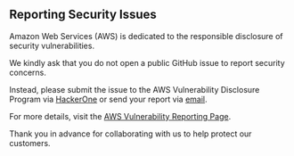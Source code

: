 <h2>Reporting Security Issues</h2>
Amazon Web Services (AWS) is dedicated to the responsible disclosure of security vulnerabilities.

We kindly ask that you do not open a public GitHub issue to report security concerns.

Instead, please submit the issue to the AWS Vulnerability Disclosure Program via [HackerOne](https://hackerone.com/aws_vdp?type=team) or send your report via [email](aws-security@amazon.com).

For more details, visit the [AWS Vulnerability Reporting Page](http://aws.amazon.com/security/vulnerability-reporting/).

Thank you in advance for collaborating with us to help protect our customers.